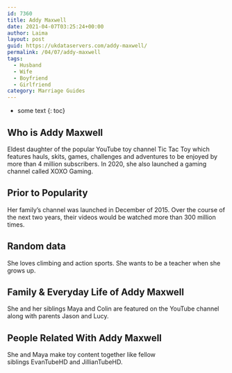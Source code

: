 ```yaml
---
id: 7360
title: Addy Maxwell
date: 2021-04-07T03:25:24+00:00
author: Laima
layout: post
guid: https://ukdataservers.com/addy-maxwell/
permalink: /04/07/addy-maxwell
tags:
  - Husband
  - Wife
  - Boyfriend
  - Girlfriend
category: Marriage Guides
---
```


* some text
{: toc}


## Who is Addy Maxwell
                  
                  
                  
Eldest daughter of the popular YouTube toy channel Tic Tac Toy which features hauls, skits, games, challenges and adventures to be enjoyed by more than 4 million subscribers. In 2020, she also launched a gaming channel called XOXO Gaming.
                  
              
            
              
            
                
                
                
## Prior to Popularity
                  
                  
                  
Her family&#8217;s channel was launched in December of 2015. Over the course of the next two years, their videos would be watched more than 300 million times. 
                  
              
            
              
            
                
                
                
## Random data
                  
                  
                  
She loves climbing and action sports. She wants to be a teacher when she grows up. 
                  
              
            
              
            
                
                
                
## Family & Everyday Life of Addy Maxwell
                  
                  
                  
She and her siblings Maya and Colin are featured on the YouTube channel along with parents Jason and Lucy.  
                  
              
            
              
            
                
                
                
## People Related With Addy Maxwell
                  
                  
                  
She and Maya make toy content together like fellow siblings EvanTubeHD and JillianTubeHD. 
                  
              
            
              
            
                
              
            
              
              
            
            
              
            
          
          
          